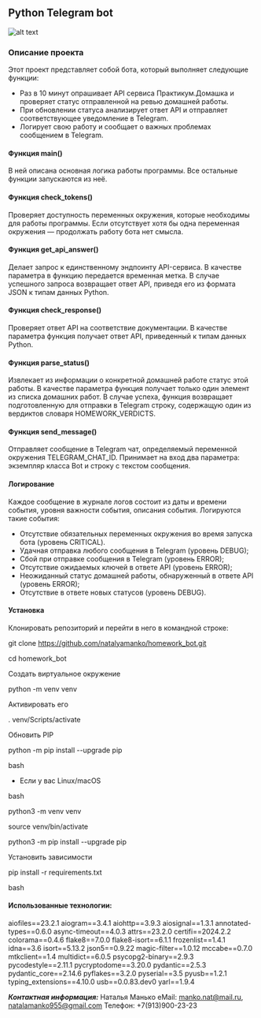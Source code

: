 ## Python Telegram bot

![alt text](https://static.tildacdn.com/tild3634-6439-4366-a165-643565316462/-/resize/504x/scale_1200.png)

### Описание проекта
Этот проект представляет собой бота, который выполняет следующие функции:
- Раз в 10 минут опрашивает API сервиса Практикум.Домашка и проверяет статус отправленной на ревью домашней работы.
- При обновлении статуса анализирует ответ API и отправляет соответствующее уведомление в Telegram.
- Логирует свою работу и сообщает о важных проблемах сообщением в Telegram.

#### Функция main()
В ней описана основная логика работы программы. Все остальные функции запускаются из неё.

#### Функция check_tokens()
Проверяет доступность переменных окружения, которые необходимы для работы программы. Если отсутствует хотя бы одна переменная окружения — продолжать работу бота нет смысла.

#### Функция get_api_answer()
Делает запрос к единственному эндпоинту API-сервиса. В качестве параметра в функцию передается временная метка. В случае успешного запроса возвращает ответ API, приведя его из формата JSON к типам данных Python.

#### Функция check_response()
Проверяет ответ API на соответствие документации. В качестве параметра функция получает ответ API, приведенный к типам данных Python.

#### Функция parse_status()
Извлекает из информации о конкретной домашней работе статус этой работы. В качестве параметра функция получает только один элемент из списка домашних работ. В случае успеха, функция возвращает подготовленную для отправки в Telegram строку, содержащую один из вердиктов словаря HOMEWORK_VERDICTS.

#### Функция send_message()
Отправляет сообщение в Telegram чат, определяемый переменной окружения TELEGRAM_CHAT_ID. Принимает на вход два параметра: экземпляр класса Bot и строку с текстом сообщения.

#### Логирование
Каждое сообщение в журнале логов состоит из даты и времени события, уровня важности события, описания события.
Логируются такие события:
- Отсутствие обязательных переменных окружения во время запуска бота (уровень CRITICAL).
- Удачная отправка любого сообщения в Telegram (уровень DEBUG);
- Сбой при отправке сообщения в Telegram (уровень ERROR);
- Отсутствие ожидаемых ключей в ответе API (уровень ERROR);
- Неожиданный статус домашней работы, обнаруженный в ответе API (уровень ERROR);
- Отсутствие в ответе новых статусов (уровень DEBUG).

#### Установка
Клонировать репозиторий и перейти в него в командной строке:

git clone https://github.com/natalyamanko/homework_bot.git

cd homework_bot

Создать виртуальное окружение

python -m venv venv

Активировать его

. venv/Scripts/activate

Обновить PIP

python -m pip install --upgrade pip

bash


* Если у вас Linux/macOS

bash

 python3 -m venv venv

 source venv/bin/activate

 python3 -m pip install --upgrade pip

Установить зависимости

pip install -r requirements.txt

bash

#### Использованные технологии:
aiofiles==23.2.1
aiogram==3.4.1
aiohttp==3.9.3
aiosignal==1.3.1
annotated-types==0.6.0
async-timeout==4.0.3
attrs==23.2.0
certifi==2024.2.2
colorama==0.4.6
flake8==7.0.0
flake8-isort==6.1.1
frozenlist==1.4.1
idna==3.6
isort==5.13.2
json5==0.9.22
magic-filter==1.0.12
mccabe==0.7.0
mtkclient==1.4
multidict==6.0.5
psycopg2-binary==2.9.3
pycodestyle==2.11.1
pycryptodome==3.20.0
pydantic==2.5.3
pydantic_core==2.14.6
pyflakes==3.2.0
pyserial==3.5
pyusb==1.2.1
typing_extensions==4.10.0
usb==0.0.83.dev0
yarl==1.9.4

**_Контактная информация:_**
Наталья Манько
eMail: manko.nat@mail.ru, natalamanko955@gmail.com
Телефон: +7(913)900-23-23
